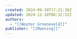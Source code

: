 ```yaml
---
created: 2024-09-10T17:21:36Z
updated: 2024-12-10T08:32:52Z
authors:
  - "[[Wouter Groeneveld]]"
publisher: "[[Manning]]"
---
```

